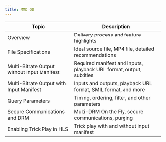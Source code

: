 ```yaml
---
title: MMD OD
---
```

|Topic|Description|
|---|---|
|Overview|Delivery process and feature highlights|
|File Specifications|Ideal source file, MP4 file, detailed recommendations|
|Multi-Bitrate Output without Input Manifest|Required manifest and inputs, playback URL format, output, subtitles|
|Multi-Bitrate Output with Input Manifest|Inputs and outputs, playback URL format, SMIL format, and more|
|Query Parameters|Timing, ordering, filter, and other parameters|
| Secure Communications and DRM|Multi-DRM On the Fly, secure communications, purging|
|Enabling Trick Play in HLS|Trick play with and without input manifest|
